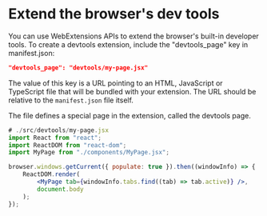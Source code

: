# Extend the browser's dev tools

You can use WebExtensions APIs to extend the browser's built-in developer tools. To create a devtools extension, include the "devtools_page" key in manifest.json:

```json
"devtools_page": "devtools/my-page.jsx"
```

The value of this key is a URL pointing to an HTML, JavaScript or TypeScript file that will be bundled with your extension. The URL should be relative to the `manifest.json` file itself.

The file defines a special page in the extension, called the devtools page.

```jsx
# ./src/devtools/my-page.jsx
import React from "react";
import ReactDOM from "react-dom";
import MyPage from "./components/MyPage.jsx";

browser.windows.getCurrent({ populate: true }).then((windowInfo) => {
	ReactDOM.render(
		<MyPage tab={windowInfo.tabs.find((tab) => tab.active)} />,
		document.body
	);
});
```
